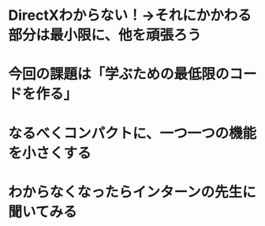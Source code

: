 # DirectXわからない！→それにかかわる部分は最小限に、他を頑張ろう
# 今回の課題は「学ぶための最低限のコードを作る」
# なるべくコンパクトに、一つ一つの機能を小さくする
# わからなくなったらインターンの先生に聞いてみる

